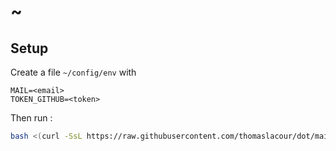 # ~

## Setup

Create a file `~/config/env` with

```
MAIL=<email>
TOKEN_GITHUB=<token>
```

Then run :

```bash
bash <(curl -SsL https://raw.githubusercontent.com/thomaslacour/dot/main/.local/bin/install.sh)
```
